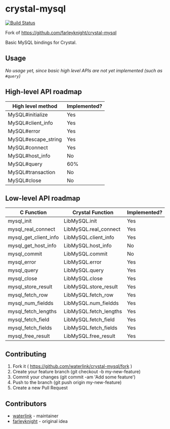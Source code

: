 # crystal-mysql

[![Build Status](https://travis-ci.org/waterlink/crystal-mysql.svg?branch=master)](https://travis-ci.org/waterlink/crystal-mysql)

Fork of https://github.com/farleyknight/crystal-mysql

Basic MySQL bindings for Crystal.

## Usage

*No usage yet, since basic high level APIs are not yet implemented (such as `#query`)*

## High-level API roadmap

| High level method     | Implemented? |
|-----------------------|--------------|
| MySQL#initialize      | Yes          |
| MySQL#client_info     | Yes          |
| MySQL#error           | Yes          |
| MySQL#escape_string   | Yes          |
| MySQL#connect         | Yes          |
| MySQL#host_info       | No           |
| MySQL#query           | 60%          |
| MySQL#transaction     | No           |
| MySQL#close           | No           |

## Low-level API roadmap

| C Function            | Crystal Function      | Implemented? |
|-----------------------|-----------------------|--------------|
| mysql_init            | LibMySQL.init         | Yes          |
| mysql_real_connect    | LibMySQL.real_connect | Yes          |
| mysql_get_client_info | LibMySQL.client_info  | Yes          |
| mysql_get_host_info   | LibMySQL.host_info    | No           |
| mysql_commit          | LibMySQL.commit       | No           |
| mysql_error           | LibMySQL.error        | Yes          |
| mysql_query           | LibMySQL.query        | Yes          |
| mysql_close           | LibMySQL.close        | Yes          |
| mysql_store_result    | LibMySQL.store_result | Yes          |
| mysql_fetch_row       | LibMySQL.fetch_row    | Yes          |
| mysql_num_fieldds     | LibMySQL.num_fieldds  | Yes          |
| mysql_fetch_lengths   | LibMySQL.fetch_lengths| Yes          |
| mysql_fetch_field     | LibMySQL.fetch_field  | Yes          |
| mysql_fetch_fields    | LibMySQL.fetch_fields | Yes          |
| mysql_free_result     | LibMySQL.free_result  | Yes          |

## Contributing

1. Fork it ( https://github.com/waterlink/crystal-mysql/fork )
2. Create your feature branch (git checkout -b my-new-feature)
3. Commit your changes (git commit -am 'Add some feature')
4. Push to the branch (git push origin my-new-feature)
5. Create a new Pull Request

## Contributors

- [waterlink](https://github.com/waterlink) - maintainer
- [farleyknight](https://github.com/farleyknight) - original idea
